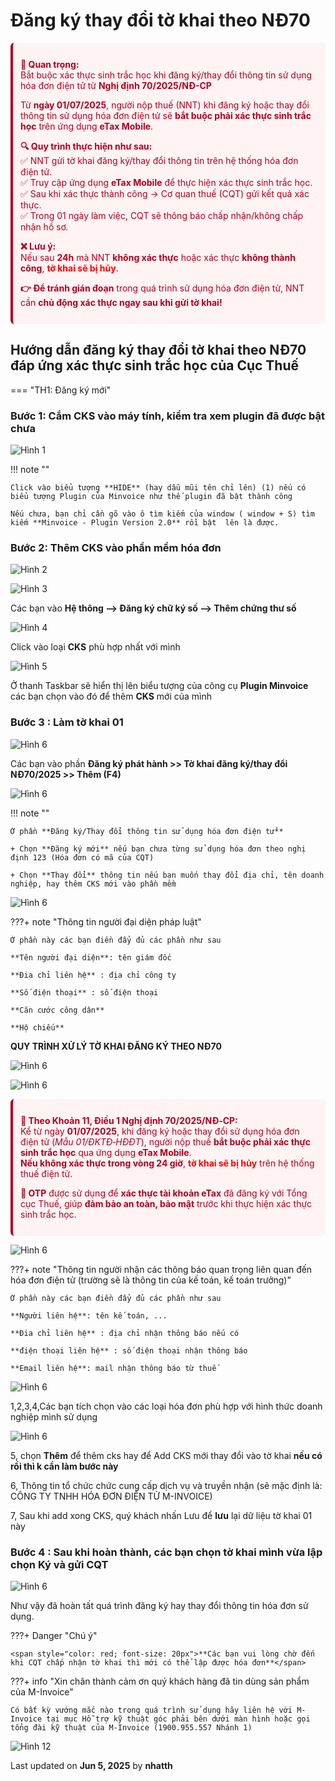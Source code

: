 # **Đăng ký thay đổi tờ khai theo NĐ70**

<div style="font-size:14px; color:#b00020; background-color:#fff3f3; padding:12px; border-left:4px solid #b00020; border-radius:6px;">
  <p><strong>🚨 Quan trọng:</strong> <br>
  Bắt buộc xác thực sinh trắc học khi đăng ký/thay đổi thông tin sử dụng hóa đơn điện tử từ <strong>Nghị định 70/2025/NĐ-CP</strong></p>

  <p>Từ <strong>ngày 01/07/2025</strong>, người nộp thuế (NNT) khi đăng ký hoặc thay đổi thông tin sử dụng hóa đơn điện tử sẽ <strong>bắt buộc phải xác thực sinh trắc học</strong> trên ứng dụng <strong>eTax Mobile</strong>.</p>

  <p><strong>🔍 Quy trình thực hiện như sau:</strong><br>
  ✅ NNT gửi tờ khai đăng ký/thay đổi thông tin trên hệ thống hóa đơn điện tử.<br>
  ✅ Truy cập ứng dụng <strong>eTax Mobile</strong> để thực hiện xác thực sinh trắc học.<br>
  ✅ Sau khi xác thực thành công → Cơ quan thuế (CQT) gửi kết quả xác thực.<br>
  ✅ Trong 01 ngày làm việc, CQT sẽ thông báo chấp nhận/không chấp nhận hồ sơ.</p>

  <p><strong>❌ Lưu ý:</strong><br>
  Nếu sau <strong>24h</strong> mà NNT <strong>không xác thực</strong> hoặc xác thực <strong>không thành công</strong>, <span style="color:red;"><strong>tờ khai sẽ bị hủy</strong></span>.</p>

  <p><strong>👉 Để tránh gián đoạn</strong> trong quá trình sử dụng hóa đơn điện tử, NNT cần <strong>chủ động xác thực ngay sau khi gửi tờ khai!</strong></p>
</div>

## **Hướng dẫn đăng ký thay đổi tờ khai theo NĐ70 đáp ứng xác thực sinh trắc học của Cục Thuế**

=== "TH1: Đăng ký mới"

### **Bước 1: Cắm CKS vào máy tính, kiểm tra xem plugin đã được bật chưa**

![Hình 1](../../assets/images/invoice2/2.0_them-cks-moi_1.png)

!!! note ""

    Click vào biểu tượng **HIDE** (hay dẫu mũi tên chỉ lên) (1) nếu có biểu tượng Plugin của Minvoice như thế plugin đã bật thành công

    Nếu chưa, bạn chỉ cần gõ vào ô tìm kiếm của window ( window + S) tìm kiếm **Minvoice - Plugin Version 2.0** rồi bật  lên là được.

### **Bước 2: Thêm CKS vào phần mềm hóa đơn**

![Hình 2](../../assets/images/invoice2/2.0_them-cks-moi_2.png)

![Hình 3](../../assets/images/invoice2/2.0_them-cks-moi_3.png)

Các bạn vào **Hệ thông --> Đăng ký chữ ký số --> Thêm chứng thư số**

![Hình 4](../../assets/images/invoice2/2.0_them-cks-moi_4.png)

Click vào loại **CKS** phù hợp nhất với mình

![Hình 5](../../assets/images/invoice2/2.0_them-cks-moi_5.png)

Ở thanh Taskbar sẽ hiển thị lên biểu tượng của công cụ **Plugin Minvoice** các bạn chọn vào đó để thêm **CKS** mới của mình

### **Bước 3 : Làm tờ khai 01**

![Hình 6](../../assets/images/invoice2/2.0_to-khai-nd70_1.png)

Các bạn vào phần **Đăng ký phát hành >> Tờ khai đăng ký/thay đổi NĐ70/2025 >> Thêm (F4)**

![Hình 6](../../assets/images/invoice2/2.0_to-khai-nd70_2.png)

!!! note ""

    Ở phần **Đăng ký/Thay đổi thông tin sử dụng hóa đơn điện tử**

    + Chọn **Đăng ký mới** nếu bạn chưa từng sử dụng hóa đơn theo nghị định 123 (Hóa đơn có mã của CQT)

    + Chọn **Thay đổi** thông tin nếu bạn muốn thay đổi địa chỉ, tên doanh nghiệp, hay thêm CKS mới vào phần mềm

![Hình 6](../../assets/images/invoice2/2.0_to-khai-nd70_3.png)

???+ note "Thông tin người đại diện pháp luật"

    Ở phần này các bạn điền đẩy đủ các phần như sau

    **Tên người đại diện**: tên giám đốc

    **Đia chỉ liên hệ** : địa chỉ công ty

    **Số điện thoại** : số điện thoại

    **Căn cước công dân**

    **Hộ chiếu**

**QUY TRÌNH XỬ LÝ TỜ KHAI ĐĂNG KÝ THEO NĐ70**

![Hình 6](../../assets/images/invoice2/2.0_to-khai-nd70_8.png)

![Hình 6](../../assets/images/invoice2/2.0_to-khai-nd70_9.png)

<div style="font-size:14px; color:#b00020; background-color:#fff3f3; padding:12px; border-left:4px solid #b00020; border-radius:6px;">
  <p><strong>🚨 Theo Khoản 11, Điều 1 Nghị định 70/2025/NĐ‑CP:</strong><br>
  Kể từ ngày <strong>01/07/2025</strong>, khi đăng ký hoặc thay đổi sử dụng hóa đơn điện tử (<em>Mẫu 01/ĐKTĐ‑HĐĐT</em>), người nộp thuế <strong>bắt buộc phải xác thực sinh trắc học</strong> qua ứng dụng <strong>eTax Mobile</strong>.<br>
  <strong>Nếu không xác thực trong vòng 24 giờ</strong>, <span style="color:red;"><strong>tờ khai sẽ bị hủy</strong></span> trên hệ thống thuế điện tử.</p>

  <p><strong>🔐 OTP</strong> được sử dụng để <strong>xác thực tài khoản eTax</strong> đã đăng ký với Tổng cục Thuế, giúp <strong>đảm bảo an toàn, bảo mật</strong> trước khi thực hiện xác thực sinh trắc học.</p>
</div>

![Hình 6](../../assets/images/invoice2/2.0_to-khai-nd70_4.png)

???+ note "Thông tin người nhận các thông báo quan trọng liên quan đến hóa đơn điện tử (trường sẽ là thông tin của kế toán, kế toán trưởng)"

    Ở phần này các bạn điền đẩy đủ các phần như sau

    **Người liên hệ**: tên kế toán, ...

    **Đia chỉ liên hệ** : địa chỉ nhận thông báo nếu có

    **điện thoại liên hệ** : số điện thoại nhận thông báo

    **Email liên hệ**: mail nhận thông báo từ thuế

![Hình 6](../../assets/images/invoice2/2.0_to-khai-nd70_5.png)

1,2,3,4,Các bạn tích chọn vào các loại hóa đơn phù hợp với hình thức doanh nghiệp mình sử dụng

![Hình 6](../../assets/images/invoice2/2.0_to-khai-nd70_6.png)

5, chọn **Thêm** để thêm cks hay để Add CKS mới thay đổi vào tờ khai **nếu có rồi thì k cần làm bước này**

6, Thông tin tổ chức chức cung cấp dịch vụ và truyền nhận (sẽ mặc định là: CÔNG TY TNHH HÓA ĐƠN ĐIỆN TỬ M-INVOICE)

7, Sau khi add xong CKS, quý khách nhấn Lưu để **lưu** lại dữ liệu tờ khai 01 này

### **Bước 4 : Sau khi hoàn thành, các bạn chọn tờ khai mình vừa lập chọn Ký và gửi CQT**

![Hình 6](../../assets/images/invoice2/2.0_to-khai-nd70_7.png)

Như vậy đã hoàn tất quá trình đăng ký hay thay đổi thông tin hóa đơn sử dụng.

???+ Danger "Chú ý"

    <span style="color: red; font-size: 20px">**Các bạn vui lòng chờ đến khi CQT chấp nhận tờ khai thì mới có thể lập được hóa đơn**</span>

???+ info "Xin chân thành cảm ơn quý khách hàng đã tin dùng sản phẩm của M-Invoice"

    Có bất kỳ vướng mắc nào trong quá trình sử dụng hãy liên hệ với M-Invoice tại mục Hỗ trợ kỹ thuật góc phải bên dưới màn hình hoặc gọi tổng đài kỹ thuật của M-Invoice (1900.955.557 Nhánh 1)

![Hình 12](../../assets/images/invoice2/hotro.png)

<div class="last-updated">Last updated on <strong>Jun 5, 2025</strong> by <strong>nhatth</strong></div>
